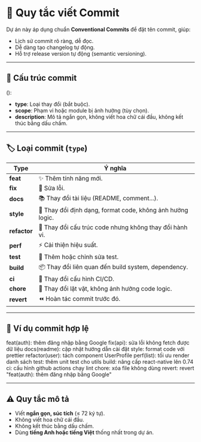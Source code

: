 # 📜 Quy tắc viết Commit

Dự án này áp dụng chuẩn **Conventional Commits** để đặt tên commit, giúp:

- Lịch sử commit rõ ràng, dễ đọc.
- Dễ dàng tạo changelog tự động.
- Hỗ trợ release version tự động (semantic versioning).

---

## 📌 Cấu trúc commit

<type>(<scope>): <description>

- **type**: Loại thay đổi (bắt buộc).
- **scope**: Phạm vi hoặc module bị ảnh hưởng (tùy chọn).
- **description**: Mô tả ngắn gọn, không viết hoa chữ cái đầu, không kết thúc bằng dấu chấm.

---

## 🏷 Loại commit (`type`)

| Type         | Ý nghĩa                                                    |
| ------------ | ---------------------------------------------------------- |
| **feat**     | ✨ Thêm tính năng mới.                                     |
| **fix**      | 🐛 Sửa lỗi.                                                |
| **docs**     | 📚 Thay đổi tài liệu (README, comment...).                 |
| **style**    | 🎨 Thay đổi định dạng, format code, không ảnh hưởng logic. |
| **refactor** | 🔨 Thay đổi cấu trúc code nhưng không thay đổi hành vi.    |
| **perf**     | ⚡ Cải thiện hiệu suất.                                    |
| **test**     | 🧪 Thêm hoặc chỉnh sửa test.                               |
| **build**    | 📦 Thay đổi liên quan đến build system, dependency.        |
| **ci**       | 🤖 Thay đổi cấu hình CI/CD.                                |
| **chore**    | 🧹 Thay đổi lặt vặt, không ảnh hưởng code logic.           |
| **revert**   | ⏪ Hoàn tác commit trước đó.                               |

---

## 📝 Ví dụ commit hợp lệ

feat(auth): thêm đăng nhập bằng Google
fix(api): sửa lỗi không fetch được dữ liệu
docs(readme): cập nhật hướng dẫn cài đặt
style: format code với prettier
refactor(user): tách component UserProfile
perf(list): tối ưu render danh sách
test: thêm unit test cho utils
build: nâng cấp react-native lên 0.74
ci: cấu hình github actions chạy lint
chore: xóa file không dùng
revert: revert "feat(auth): thêm đăng nhập bằng Google"

---

## ⚠ Quy tắc mô tả

- Viết **ngắn gọn, súc tích** (≤ 72 ký tự).
- Không viết hoa chữ cái đầu.
- Không kết thúc bằng dấu chấm.
- Dùng **tiếng Anh hoặc tiếng Việt** thống nhất trong dự án.

